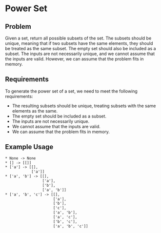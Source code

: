 # Power Set

## Problem

Given a set, return all possible subsets of the set. The subsets should be unique, meaning that if two subsets have the same elements, they should be treated as the same subset. The empty set should also be included as a subset. The inputs are not necessarily unique, and we cannot assume that the inputs are valid. However, we can assume that the problem fits in memory.

## Requirements

To generate the power set of a set, we need to meet the following requirements:

- The resulting subsets should be unique, treating subsets with the same elements as the same.
- The empty set should be included as a subset.
- The inputs are not necessarily unique.
- We cannot assume that the inputs are valid.
- We can assume that the problem fits in memory.

## Example Usage

```txt
* None -> None
* [] -> [[]]
* ['a'] -> [[], 
            ['a']]
* ['a', 'b'] -> [[], 
                 ['a'], 
                 ['b'], 
                 ['a', 'b']]
* ['a', 'b', 'c'] -> [[], 
                      ['a'], 
                      ['b'], 
                      ['c'],
                      ['a', 'b'], 
                      ['a', 'c'], 
                      ['b', 'c'],
                      ['a', 'b', 'c']]
```
